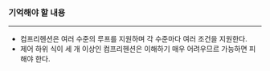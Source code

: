 

### 기억해야 할 내용
---
- 컴프리헨션은 여러 수준의 루프를 지원하며 각 수준마다 여러 조건을 지원한다.
- 제어 하위 식이 세 개 이상인 컴프리헨션은 이해하기 매우 어려우므르 가능하면 피해야 한다.